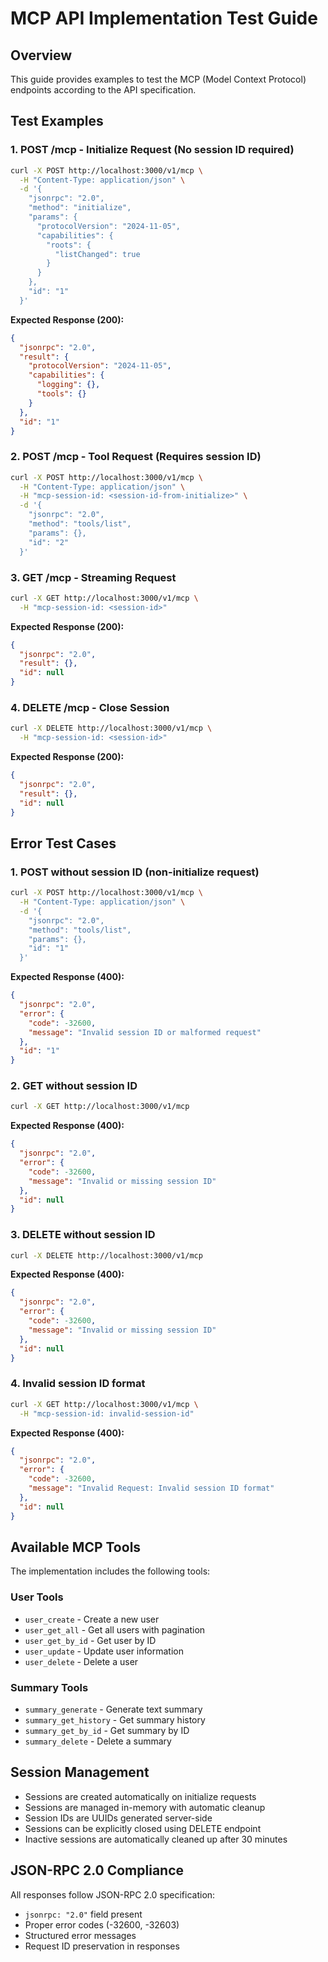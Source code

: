 # MCP API Implementation Test Guide

## Overview
This guide provides examples to test the MCP (Model Context Protocol) endpoints according to the API specification.

## Test Examples

### 1. POST /mcp - Initialize Request (No session ID required)
```bash
curl -X POST http://localhost:3000/v1/mcp \
  -H "Content-Type: application/json" \
  -d '{
    "jsonrpc": "2.0",
    "method": "initialize",
    "params": {
      "protocolVersion": "2024-11-05",
      "capabilities": {
        "roots": {
          "listChanged": true
        }
      }
    },
    "id": "1"
  }'
```

**Expected Response (200):**
```json
{
  "jsonrpc": "2.0",
  "result": {
    "protocolVersion": "2024-11-05",
    "capabilities": {
      "logging": {},
      "tools": {}
    }
  },
  "id": "1"
}
```

### 2. POST /mcp - Tool Request (Requires session ID)
```bash
curl -X POST http://localhost:3000/v1/mcp \
  -H "Content-Type: application/json" \
  -H "mcp-session-id: <session-id-from-initialize>" \
  -d '{
    "jsonrpc": "2.0",
    "method": "tools/list",
    "params": {},
    "id": "2"
  }'
```

### 3. GET /mcp - Streaming Request
```bash
curl -X GET http://localhost:3000/v1/mcp \
  -H "mcp-session-id: <session-id>"
```

**Expected Response (200):**
```json
{
  "jsonrpc": "2.0",
  "result": {},
  "id": null
}
```

### 4. DELETE /mcp - Close Session
```bash
curl -X DELETE http://localhost:3000/v1/mcp \
  -H "mcp-session-id: <session-id>"
```

**Expected Response (200):**
```json
{
  "jsonrpc": "2.0",
  "result": {},
  "id": null
}
```

## Error Test Cases

### 1. POST without session ID (non-initialize request)
```bash
curl -X POST http://localhost:3000/v1/mcp \
  -H "Content-Type: application/json" \
  -d '{
    "jsonrpc": "2.0",
    "method": "tools/list",
    "params": {},
    "id": "1"
  }'
```

**Expected Response (400):**
```json
{
  "jsonrpc": "2.0",
  "error": {
    "code": -32600,
    "message": "Invalid session ID or malformed request"
  },
  "id": "1"
}
```

### 2. GET without session ID
```bash
curl -X GET http://localhost:3000/v1/mcp
```

**Expected Response (400):**
```json
{
  "jsonrpc": "2.0",
  "error": {
    "code": -32600,
    "message": "Invalid or missing session ID"
  },
  "id": null
}
```

### 3. DELETE without session ID
```bash
curl -X DELETE http://localhost:3000/v1/mcp
```

**Expected Response (400):**
```json
{
  "jsonrpc": "2.0",
  "error": {
    "code": -32600,
    "message": "Invalid or missing session ID"
  },
  "id": null
}
```

### 4. Invalid session ID format
```bash
curl -X GET http://localhost:3000/v1/mcp \
  -H "mcp-session-id: invalid-session-id"
```

**Expected Response (400):**
```json
{
  "jsonrpc": "2.0",
  "error": {
    "code": -32600,
    "message": "Invalid Request: Invalid session ID format"
  },
  "id": null
}
```

## Available MCP Tools

The implementation includes the following tools:

### User Tools
- `user_create` - Create a new user
- `user_get_all` - Get all users with pagination
- `user_get_by_id` - Get user by ID
- `user_update` - Update user information
- `user_delete` - Delete a user

### Summary Tools
- `summary_generate` - Generate text summary
- `summary_get_history` - Get summary history
- `summary_get_by_id` - Get summary by ID
- `summary_delete` - Delete a summary

## Session Management

- Sessions are created automatically on initialize requests
- Sessions are managed in-memory with automatic cleanup
- Session IDs are UUIDs generated server-side
- Sessions can be explicitly closed using DELETE endpoint
- Inactive sessions are automatically cleaned up after 30 minutes

## JSON-RPC 2.0 Compliance

All responses follow JSON-RPC 2.0 specification:
- `jsonrpc: "2.0"` field present
- Proper error codes (-32600, -32603)
- Structured error messages
- Request ID preservation in responses
